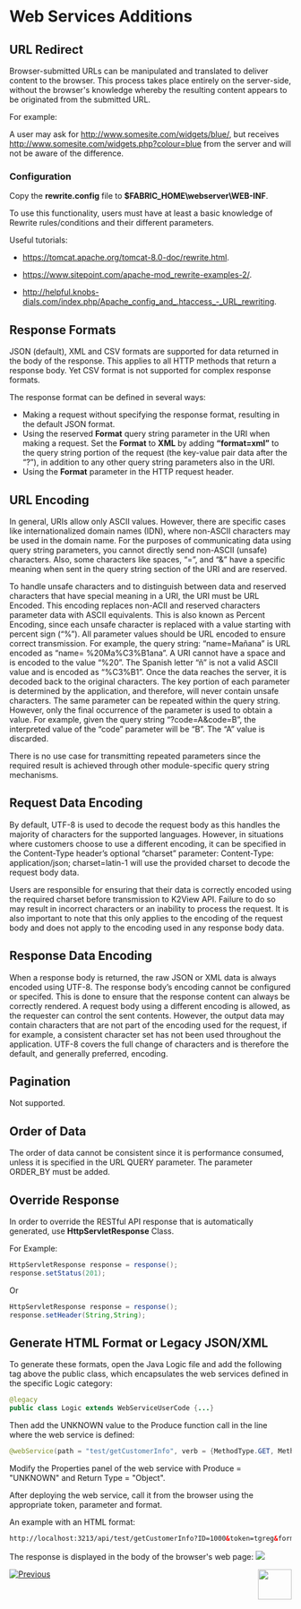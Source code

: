 # Web Services Additions

## URL Redirect

Browser-submitted URLs can be manipulated and translated to deliver content to the browser. This process takes place entirely on the server-side, without the browser's knowledge whereby the resulting content appears to be originated from the submitted URL.

For example:

A user may ask for http://www.somesite.com/widgets/blue/, but receives http://www.somesite.com/widgets.php?colour=blue from the server and will not be aware of the difference.

### Configuration

Copy the **rewrite.config** file to **$FABRIC_HOME\webserver\WEB-INF**.

To use this functionality, users must have at least a basic knowledge of Rewrite rules/conditions and their different parameters. 

Useful tutorials: 

- https://tomcat.apache.org/tomcat-8.0-doc/rewrite.html.

- https://www.sitepoint.com/apache-mod_rewrite-examples-2/.

- http://helpful.knobs-dials.com/index.php/Apache_config_and_.htaccess_-_URL_rewriting.



## Response Formats 

JSON (default), XML and CSV formats are supported for data returned in the body of the response. This applies to all HTTP methods that return a response body. Yet CSV format is not supported for complex response formats. 

The response format can be defined in several ways: 

- Making a request without specifying the response format, resulting in the default JSON format. 
- Using the reserved **Format** query string parameter in the URI when making a request. Set the **Format** to **XML** by adding **“format=xml”** to the query string portion of the request (the key-value pair data after the “?”), in addition to any other query string parameters also in the URI.
- Using the **Format** parameter in the HTTP request header.



## URL Encoding

In general, URIs allow only ASCII values. However, there are specific cases like internationalized domain names (IDN), where non-ASCII characters may be used in the domain name. For the purposes of communicating data using query string parameters, you cannot directly send non-ASCII (unsafe) characters. Also, some characters like spaces, “=”, and “&” have a specific meaning when sent in the query string section of the URI and are reserved. 

To handle unsafe characters and to distinguish between data and reserved characters that have special meaning in a URI, the URI must be URL Encoded. This encoding replaces non-ACII and reserved characters parameter data with ASCII equivalents. This is also known as Percent Encoding, since each unsafe character is replaced with a value starting with percent sign (“%”).
All parameter values should be URL encoded to ensure correct transmission. For example, the query string: “name=Mañana” is URL encoded as “name= %20Ma%C3%B1ana”. 
A URI cannot have a space and is encoded to the value “%20”. 
The Spanish letter “ñ” is not a valid ASCII value and is encoded as “%C3%B1”. 
Once the data reaches the server, it is decoded back to the original characters. The key portion of each parameter is determined by the application, and therefore, will never contain unsafe characters. 
The same parameter can be repeated within the query string. However, only the final occurrence of the parameter is used to obtain a value. For example, given the query string “?code=A&code=B”, the interpreted value of the “code” parameter will be “B”. The “A” value is discarded. 

There is no use case for transmitting repeated parameters since the required result is achieved through other module-specific query string mechanisms.



## Request Data Encoding

By default, UTF-8 is used to decode the request body as this handles the majority of characters for the supported languages. However, in situations where customers choose to use a different encoding, it can be specified in the Content-Type header’s optional “charset” parameter: Content-Type: application/json; charset=latin-1 will use the provided charset to decode the request body data. 

Users are responsible for ensuring that their data is correctly encoded using the required charset before transmission to K2View API. Failure to do so may result in incorrect characters or an inability to process the request. It is also important to note that this only applies to the encoding of the request body and does not apply to the encoding used in any response body data.



## Response Data Encoding 

When a response body is returned, the raw JSON or XML data is always encoded using UTF-8. The response body’s encoding cannot be configured or specifed. This is done to ensure that the response content can always be correctly rendered. A request body using a different encoding is allowed, as the requester can control the sent contents. However, the output data may contain characters that are not  part of the encoding used for the request, if for example, a consistent character set has not been used throughout the application. UTF-8 covers the full change of characters and is therefore the default, and generally preferred, encoding.



## Pagination

Not supported.



## Order of Data

The order of data cannot be consistent since it is performance consumed, unless it is specified in the URL QUERY parameter. The parameter ORDER_BY must be added.



## Override Response

In order to override the RESTful API response that is automatically generated, use **HttpServletResponse** Class.

For Example:

```java
HttpServletResponse response = response();
response.setStatus(201);
```
Or
```java
HttpServletResponse response = response();
response.setHeader(String,String);
```



## Generate HTML Format or Legacy JSON/XML

To generate these formats, open the Java Logic file and add the following tag above the public class, which encapsulates the web services defined in the specific Logic category:

```java 
@legacy
public class Logic extends WebServiceUserCode {...}
```

Then add the UNKNOWN value to the Produce function call in the line where the web service is defined: 

```java 
@webService(path = "test/getCustomerInfo", verb = {MethodType.GET, MethodType.POST, MethodType.PUT, MethodType.DELETE}, version = "1", isRaw = false, produce = {Produce.UNKNOWN})
```

Modify the Properties panel of the web service with Produce = "UNKNOWN" and Return Type = "Object". 

After deploying the web service, call it from the browser using the appropriate token, parameter and format.

An example with an HTML format:

```html 
http://localhost:3213/api/test/getCustomerInfo?ID=1000&token=tgreg&format=html
```

The response is displayed in the body of the browser's web page:
<img src="D:\OneDrive - K2View\K2View-Academy-7.0\articles\15_web_services_and_graphit\images\Web-Service-KI-2-1_Produce2.PNG">





[![Previous](/articles/images/Previous.png)](/articles/15_web_services_and_graphit/15_Supported_Verbs_Delete.md)[<img align="right" width="60" height="54" src="/articles/images/Next.png">](/articles/15_web_services_and_graphit/17_Fabric_smart_proxy.md)

